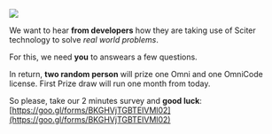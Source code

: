 ﻿![](/Content/BlogCDN/prize.png)

We want to hear **from developers** how they are taking use of Sciter technology to solve *real world problems*.

For this, we need **you** to answears a few questions.

In return, **two random person** will prize one Omni and one OmniCode license. First Prize draw will run one month from today.

So please, take our 2 minutes survey and **good luck**: [https://goo.gl/forms/BKGHVjTGBTEIVMl02](https://goo.gl/forms/BKGHVjTGBTEIVMl02)